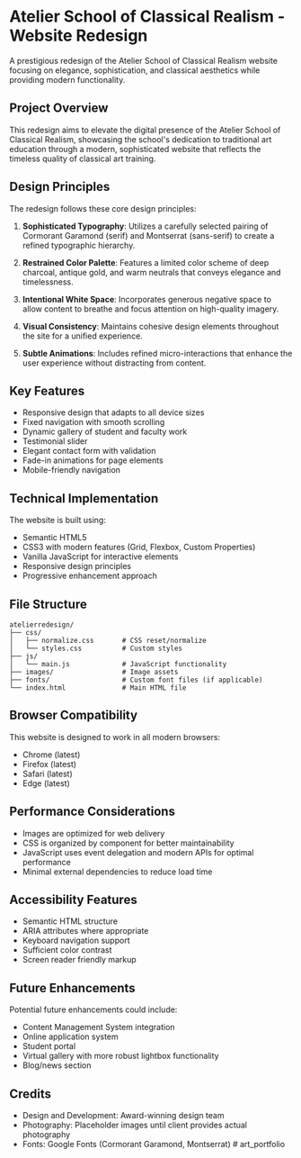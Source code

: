 # Atelier School of Classical Realism - Website Redesign

A prestigious redesign of the Atelier School of Classical Realism website focusing on elegance, sophistication, and classical aesthetics while providing modern functionality.

## Project Overview

This redesign aims to elevate the digital presence of the Atelier School of Classical Realism, showcasing the school's dedication to traditional art education through a modern, sophisticated website that reflects the timeless quality of classical art training.

## Design Principles

The redesign follows these core design principles:

1. **Sophisticated Typography**: Utilizes a carefully selected pairing of Cormorant Garamond (serif) and Montserrat (sans-serif) to create a refined typographic hierarchy.

2. **Restrained Color Palette**: Features a limited color scheme of deep charcoal, antique gold, and warm neutrals that conveys elegance and timelessness.

3. **Intentional White Space**: Incorporates generous negative space to allow content to breathe and focus attention on high-quality imagery.

4. **Visual Consistency**: Maintains cohesive design elements throughout the site for a unified experience.

5. **Subtle Animations**: Includes refined micro-interactions that enhance the user experience without distracting from content.

## Key Features

- Responsive design that adapts to all device sizes
- Fixed navigation with smooth scrolling
- Dynamic gallery of student and faculty work
- Testimonial slider
- Elegant contact form with validation
- Fade-in animations for page elements
- Mobile-friendly navigation

## Technical Implementation

The website is built using:

- Semantic HTML5
- CSS3 with modern features (Grid, Flexbox, Custom Properties)
- Vanilla JavaScript for interactive elements
- Responsive design principles
- Progressive enhancement approach

## File Structure

```
atelierredesign/
├── css/
│   ├── normalize.css       # CSS reset/normalize
│   └── styles.css          # Custom styles
├── js/
│   └── main.js             # JavaScript functionality
├── images/                 # Image assets
├── fonts/                  # Custom font files (if applicable)
└── index.html              # Main HTML file
```

## Browser Compatibility

This website is designed to work in all modern browsers:
- Chrome (latest)
- Firefox (latest)
- Safari (latest)
- Edge (latest)

## Performance Considerations

- Images are optimized for web delivery
- CSS is organized by component for better maintainability
- JavaScript uses event delegation and modern APIs for optimal performance
- Minimal external dependencies to reduce load time

## Accessibility Features

- Semantic HTML structure
- ARIA attributes where appropriate
- Keyboard navigation support
- Sufficient color contrast
- Screen reader friendly markup

## Future Enhancements

Potential future enhancements could include:
- Content Management System integration
- Online application system
- Student portal
- Virtual gallery with more robust lightbox functionality
- Blog/news section

## Credits

- Design and Development: Award-winning design team
- Photography: Placeholder images until client provides actual photography
- Fonts: Google Fonts (Cormorant Garamond, Montserrat) # art_portfolio
